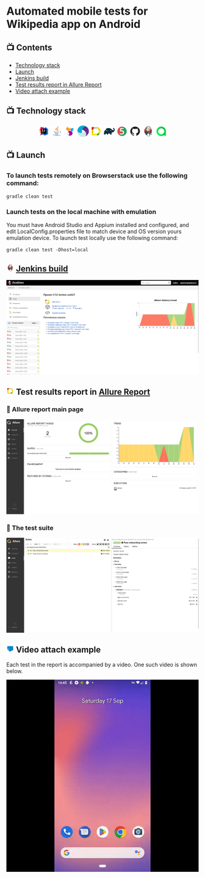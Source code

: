 # Automated mobile tests for Wikipedia app on Android

## :tv: Contents

- <a href="#tv-technology-stack">Technology stack</a>
- <a href="#tv-launch">Launch</a>
- <a href="#tv-jenkins-build">Jenkins build</a>
- <a href="#tv-Test-results-report-in-Allure-Report">Test results report in Allure Report</a>
- <a href="#tv-Video-attach-example">Video attach example</a>

## :tv: Technology stack

<p align="center">
<img width="6%" title="IntelliJ IDEA" src="images/logos/Intelij_IDEA.svg">
<img width="6%" title="Java" src="images/logos/Java.svg">
<img width="6%" title="Selenide" src="images/logos/Selenide.svg">
<img width="6%" title="Appium" src="images/logos/Appium.svg">
<img width="6%" title="Allure Report" src="images/logos/Allure_Report.svg">
<img width="6%" title="Gradle" src="images/logos/Gradle.svg">
<img width="6%" title="JUnit5" src="images/logos/JUnit5.svg">
<img width="6%" title="GitHub" src="images/logos/GitHub.svg">
<img width="6%" title="Jenkins" src="images/logos/Jenkins.svg">
<img width="6%" title="Allure TestOps" src="images/logos/Allure_TO.svg">
</p>

## :tv: Launch

### To launch tests remotely on Browserstack use the following command:

```
gradle clean test
```

### Launch tests on the local machine with emulation

You must have Android Studio and Appium installed and configured, and edit LocalConfig.properties file to match device and OS version yours emulation device.
To launch test locally use the following command:

```
gradle clean test -Dhost=local
```

## <img width="4%" title="Jenkins" src="images/logos/Jenkins.svg"> [Jenkins build](https://jenkins.autotests.cloud/job/C12-tevton-unit21/)

<p align="center">
  <img src="images/screens/Jenkins.png">
</p>

## <img width="4%" title="Allure Report" src="images/logos/Allure_Report.svg"> Test results report in [Allure Report](https://jenkins.autotests.cloud/job/C12-tevton-unit21/allure/)
### :pushpin: Allure report main page

<p align="center">
<img title="Allure Overview" src="images/screens/allure_overview.png">
</p>

### :pushpin: The test suite

<p align="center">
<img title="Allure Behaviors" src="images/screens/allure_test_suite.png">
</p>

## <img width="4%" title="Selenoid" src="images/logos/Selenoid.svg"> Video attach example
Each test in the report is accompanied by a video. One such video is shown below.
<p align="center">
  <img title="Selenoid Video" src="images/gif/Test_video.gif">
</p>